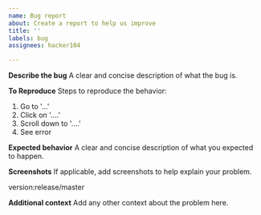 ```yaml
---
name: Bug report
about: Create a report to help us improve
title: ''
labels: bug
assignees: hacker104

---
```


**Describe the bug**
A clear and concise description of what the bug is.

**To Reproduce**
Steps to reproduce the behavior:
1. Go to '...'
2. Click on '....'
3. Scroll down to '....'
4. See error

**Expected behavior**
A clear and concise description of what you expected to happen.

**Screenshots**
If applicable, add screenshots to help explain your problem.

version:release/master

**Additional context**
Add any other context about the problem here.
